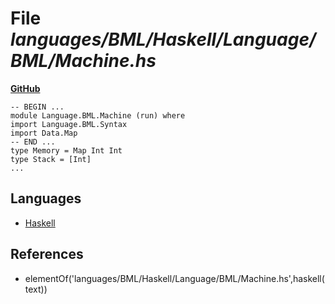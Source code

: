 # File _languages/BML/Haskell/Language/BML/Machine.hs_
**[GitHub](https://github.com/softlang/yas/blob/master/languages/BML/Haskell/Language/BML/Machine.hs)**
```
-- BEGIN ...
module Language.BML.Machine (run) where
import Language.BML.Syntax
import Data.Map
-- END ...
type Memory = Map Int Int
type Stack = [Int]
...
```

## Languages
* [Haskell](../languages/Haskell.md)

## References
* elementOf('languages/BML/Haskell/Language/BML/Machine.hs',haskell(text))

